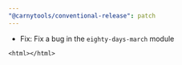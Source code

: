 ```yaml
---
"@carnytools/conventional-release": patch
---
```


- Fix: Fix a bug in the `eighty-days-march` module
```
<html></html>
```

